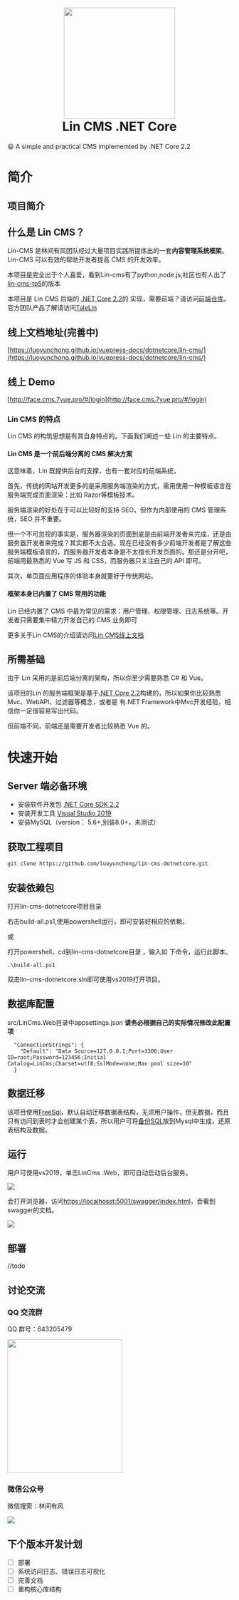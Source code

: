 ﻿
<h1 align="center">
  <a href="http://doc.cms.7yue.pro/">
  <img src="http://doc.cms.7yue.pro/left-logo.png" width="250"/></a>
  <br>
  Lin CMS .NET Core
</h1>
😃 A simple and practical CMS implememted by .NET Core 2.2

# 简介

## 项目简介

## 什么是 Lin CMS？

 Lin-CMS 是林间有风团队经过大量项目实践所提炼出的一套**内容管理系统框架**。Lin-CMS 可以有效的帮助开发者提高 CMS 的开发效率。


本项目是完全出于个人喜爱，看到Lin-cms有了python,node.js,社区也有人出了[lin-cms-tp5](https://github.com/ChenJinchuang/lin-cms-tp5)的版本

本项目是 Lin CMS 后端的 [.NET Core 2.2](https://docs.microsoft.com/zh-cn/dotnet/core/)的 实现，需要前端？请访问[前端仓库](https://github.com/TaleLin/lin-cms-vue)。官方团队产品了解请访问[TaleLin](https://github.com/TaleLin)

## 线上文档地址(完善中)

[https://luoyunchong.github.io/vuepress-docs/dotnetcore/lin-cms/](https://luoyunchong.github.io/vuepress-docs/dotnetcore/lin-cms/)

## 线上 Demo

[http://face.cms.7yue.pro/#/login](http://face.cms.7yue.pro/#/login)


### Lin CMS 的特点

Lin CMS 的构筑思想是有其自身特点的。下面我们阐述一些 Lin 的主要特点。

#### Lin CMS 是一个前后端分离的 CMS 解决方案

这意味着，Lin 既提供后台的支撑，也有一套对应的前端系统，

首先，传统的网站开发更多的是采用服务端渲染的方式，需用使用一种模板语言在服务端完成页面渲染：比如 Razor等模板技术。

服务端渲染的好处在于可以比较好的支持 SEO，但作为内部使用的 CMS 管理系统，SEO 并不重要。

但一个不可忽视的事实是，服务器渲染的页面到底是由前端开发者来完成，还是由服务器开发者来完成？其实都不太合适。现在已经没有多少前端开发者是了解这些服务端模板语言的，而服务器开发者本身是不太擅长开发页面的。那还是分开吧，前端用最熟悉的 Vue 写 JS 和 CSS，而服务器只关注自己的 API 即可。

其次，单页面应用程序的体验本身就要好于传统网站。

#### 框架本身已内置了 CMS 常用的功能

Lin 已经内置了 CMS 中最为常见的需求：用户管理、权限管理、日志系统等。开发者只需要集中精力开发自己的 CMS 业务即可

更多关于Lin CMS的介绍请访问[Lin CMS线上文档](http://doc.cms.7yue.pro/)

## 所需基础

由于 Lin 采用的是前后端分离的架构，所以你至少需要熟悉 C# 和 Vue。

该项目的Lin 的服务端框架是基于[.NET Core 2.2](https://docs.microsoft.com/zh-cn/dotnet/core/)构建的，所以如果你比较熟悉Mvc、WebAPI、过滤器等概念，或者是 有.NET Framework中Mvc开发经验，相信你一定很容易写出代码。

但前端不同，前端还是需要开发者比较熟悉 Vue 的。

# 快速开始

## Server 端必备环境
* 安装软件开发包 [.NET Core SDK 2.2](https://dotnet.microsoft.com/download/dotnet-core/2.2)   
* 安装开发工具  [Visual Studio 2019](https://visualstudio.microsoft.com/zh-hans/vs/?rr=https%3A%2F%2Fcn.bing.com%2F)  
* 安装MySQL（version： 5.6+,别装8.0+，未测试）


## 获取工程项目
```bash
git clone https://github.com/luoyunchong/lin-cms-dotnetcore.git
```
## 安装依赖包

打开lin-cms-dotnetcore项目目录

右击build-all.ps1,使用powershell运行。即可安装好相应的依赖。

或

打开powershell，cd到lin-cms-dotnetcore目录 ，输入如 下命令，运行此脚本。
```
.\build-all.ps1
```
双击lin-cms-dotnetcore.sln即可使用vs2019打开项目。


## 数据库配置

src/LinCms.Web目录中appsettings.json
**请务必根据自己的实际情况修改此配置项**
```
  "ConnectionStrings": {
    "Default": "Data Source=127.0.0.1;Port=3306;User ID=root;Password=123456;Initial Catalog=LinCms;Charset=utf8;SslMode=none;Max pool size=10"
  }
```
## 数据迁移
该项目使用[FreeSql](https://github.com/2881099/FreeSql)，默认自动迁移数据表结构，无须用户操作，但无数据，而且只有访问到表时才会创建某个表，所以用户可将[备份SQL](https://github.com/luoyunchong/lin-cms-dotnetcore/blob/master/docs/sql/lincms.sql)放到Mysql中生成，还原表结构及数据。

## 运行
用户可使用vs2019，单击LinCms .Web，即可自动启动后台服务。

![](https://ae01.alicdn.com/kf/H70086026eaca4dc8ab4806ee1d07443bP.jpg)

会打开浏览器，访问[https://localhosst:5001/swagger/index.html](https://localhosst:5001/swagger/index.html)，会看到swagger的文档。

![](https://ae01.alicdn.com/kf/He52bc4d3708242d2995419bb584e1f53Q.jpg)

## 部署

//todo

## 讨论交流

### QQ 交流群

QQ 群号：643205479

<img class="QR-img" width="258" height="300" src="http://imglf3.nosdn0.126.net/img/Qk5LWkJVWkF3Nmdyc2xGcUtScEJLOVV1clErY1dJa0FsQ3E1aDZQWlZHZ2dCbSt4WXA1V3dRPT0.jpg?imageView&thumbnail=1680x0&quality=96&stripmeta=0&type=jpg">

### 微信公众号

微信搜索：林间有风

<img class="QR-img" src="http://imglf6.nosdn0.126.net/img/YUdIR2E3ME5weEdlNThuRmI4TFh3UWhiNmladWVoaTlXUXpicEFPa1F6czFNYkdmcWRIbGRRPT0.jpg?imageView&thumbnail=500x0&quality=96&stripmeta=0&type=jpg">


## 下个版本开发计划

- [ ] 部署
- [ ] 系统访问日志、错误日志可视化
- [ ] 完善文档
- [ ] 重构核心库结构
